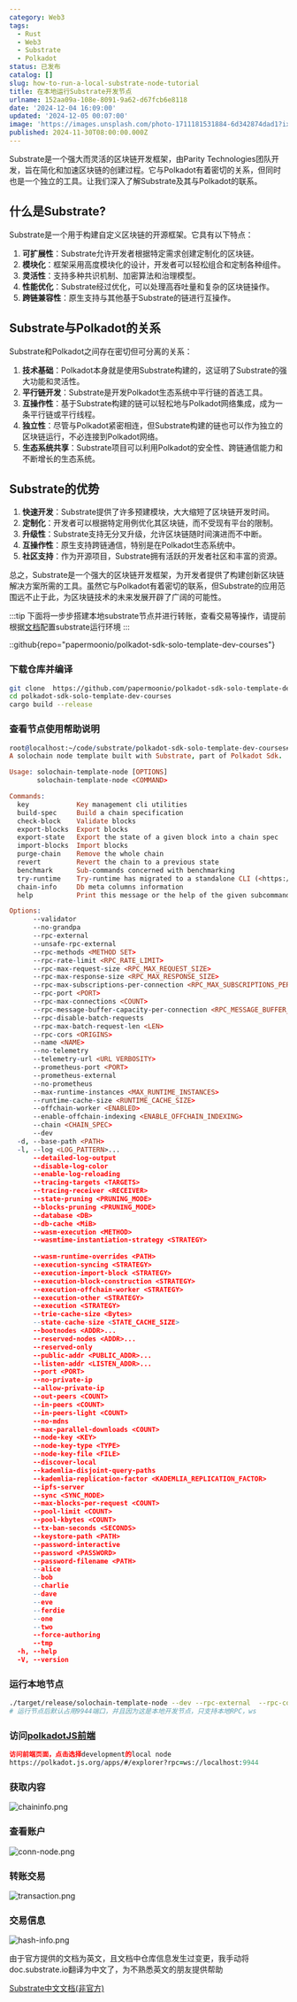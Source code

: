 ```yaml
---
category: Web3
tags:
  - Rust
  - Web3
  - Substrate
  - Polkadot
status: 已发布
catalog: []
slug: how-to-run-a-local-substrate-node-tutorial
title: 在本地运行Substrate开发节点
urlname: 152aa09a-108e-8091-9a62-d67fcb6e8118
date: '2024-12-04 16:09:00'
updated: '2024-12-05 00:07:00'
image: 'https://images.unsplash.com/photo-1711181531884-6d342874dad1?ixlib=rb-4.0.3&q=85&fm=jpg&crop=entropy&cs=srgb'
published: 2024-11-30T08:00:00.000Z
---
```


Substrate是一个强大而灵活的区块链开发框架，由Parity Technologies团队开发，旨在简化和加速区块链的创建过程。它与Polkadot有着密切的关系，但同时也是一个独立的工具。让我们深入了解Substrate及其与Polkadot的联系。


## 什么是Substrate?


Substrate是一个用于构建自定义区块链的开源框架。它具有以下特点：

1. **可扩展性**：Substrate允许开发者根据特定需求创建定制化的区块链。
2. **模块化**：框架采用高度模块化的设计，开发者可以轻松组合和定制各种组件。
3. **灵活性**：支持多种共识机制、加密算法和治理模型。
4. **性能优化**：Substrate经过优化，可以处理高吞吐量和复杂的区块链操作。
5. **跨链兼容性**：原生支持与其他基于Substrate的链进行互操作。

## Substrate与Polkadot的关系


Substrate和Polkadot之间存在密切但可分离的关系：

1. **技术基础**：Polkadot本身就是使用Substrate构建的，这证明了Substrate的强大功能和灵活性。
2. **平行链开发**：Substrate是开发Polkadot生态系统中平行链的首选工具。
3. **互操作性**：基于Substrate构建的链可以轻松地与Polkadot网络集成，成为一条平行链或平行线程。
4. **独立性**：尽管与Polkadot紧密相连，但Substrate构建的链也可以作为独立的区块链运行，不必连接到Polkadot网络。
5. **生态系统共享**：Substrate项目可以利用Polkadot的安全性、跨链通信能力和不断增长的生态系统。

## Substrate的优势

1. **快速开发**：Substrate提供了许多预建模块，大大缩短了区块链开发时间。
2. **定制化**：开发者可以根据特定用例优化其区块链，而不受现有平台的限制。
3. **升级性**：Substrate支持无分叉升级，允许区块链随时间演进而不中断。
4. **互操作性**：原生支持跨链通信，特别是在Polkadot生态系统中。
5. **社区支持**：作为开源项目，Substrate拥有活跃的开发者社区和丰富的资源。

总之，Substrate是一个强大的区块链开发框架，为开发者提供了构建创新区块链解决方案所需的工具。虽然它与Polkadot有着密切的联系，但Substrate的应用范围远不止于此，为区块链技术的未来发展开辟了广阔的可能性。


:::tip
下面将一步步搭建本地substrate节点并进行转账，查看交易等操作，请提前根据[文档](https://substrate-docs.pages.dev/en/install/macos/?mode=light)配置substrate运行环境
:::


::github{repo="papermoonio/polkadot-sdk-solo-template-dev-courses"}


### 下载仓库并编译


```bash
git clone  https://github.com/papermoonio/polkadot-sdk-solo-template-dev-courses 
cd polkadot-sdk-solo-template-dev-courses
cargo build --release
```


### 查看节点使用帮助说明


```prolog
root@localhost:~/code/substrate/polkadot-sdk-solo-template-dev-courses# ./target/release/solochain-template-node -h
A solochain node template built with Substrate, part of Polkadot Sdk.

Usage: solochain-template-node [OPTIONS]
       solochain-template-node <COMMAND>

Commands:
  key            Key management cli utilities
  build-spec     Build a chain specification
  check-block    Validate blocks
  export-blocks  Export blocks
  export-state   Export the state of a given block into a chain spec
  import-blocks  Import blocks
  purge-chain    Remove the whole chain
  revert         Revert the chain to a previous state
  benchmark      Sub-commands concerned with benchmarking
  try-runtime    Try-runtime has migrated to a standalone CLI (<https://github.com/paritytech/try-runtime-cli>). The subcommand exists as a stub and deprecation notice. It will be removed entirely some time after January 2024
  chain-info     Db meta columns information
  help           Print this message or the help of the given subcommand(s)

Options:
      --validator                                                                                Enable validator mode
      --no-grandpa                                                                               Disable GRANDPA
      --rpc-external                                                                             Listen to all RPC interfaces (default: local)
      --unsafe-rpc-external                                                                      Listen to all RPC interfaces
      --rpc-methods <METHOD SET>                                                                 RPC methods to expose. [default: auto] [possible values: auto, safe, unsafe]
      --rpc-rate-limit <RPC_RATE_LIMIT>                                                          RPC rate limiting (calls/minute) for each connection
      --rpc-max-request-size <RPC_MAX_REQUEST_SIZE>                                              Set the maximum RPC request payload size for both HTTP and WS in megabytes [default: 15]
      --rpc-max-response-size <RPC_MAX_RESPONSE_SIZE>                                            Set the maximum RPC response payload size for both HTTP and WS in megabytes [default: 15]
      --rpc-max-subscriptions-per-connection <RPC_MAX_SUBSCRIPTIONS_PER_CONNECTION>              Set the maximum concurrent subscriptions per connection [default: 1024]
      --rpc-port <PORT>                                                                          Specify JSON-RPC server TCP port
      --rpc-max-connections <COUNT>                                                              Maximum number of RPC server connections [default: 100]
      --rpc-message-buffer-capacity-per-connection <RPC_MESSAGE_BUFFER_CAPACITY_PER_CONNECTION>  The number of messages the RPC server is allowed to keep in memory [default: 64]
      --rpc-disable-batch-requests                                                               Disable RPC batch requests
      --rpc-max-batch-request-len <LEN>                                                          Limit the max length per RPC batch request
      --rpc-cors <ORIGINS>                                                                       Specify browser *origins* allowed to access the HTTP & WS RPC servers
      --name <NAME>                                                                              The human-readable name for this node
      --no-telemetry                                                                             Disable connecting to the Substrate telemetry server
      --telemetry-url <URL VERBOSITY>                                                            The URL of the telemetry server to connect to
      --prometheus-port <PORT>                                                                   Specify Prometheus exporter TCP Port
      --prometheus-external                                                                      Expose Prometheus exporter on all interfaces
      --no-prometheus                                                                            Do not expose a Prometheus exporter endpoint
      --max-runtime-instances <MAX_RUNTIME_INSTANCES>                                            The size of the instances cache for each runtime [max: 32] [default: 8]
      --runtime-cache-size <RUNTIME_CACHE_SIZE>                                                  Maximum number of different runtimes that can be cached [default: 2]
      --offchain-worker <ENABLED>                                                                Execute offchain workers on every block [default: when-authority] [possible values: always, never, when-authority]
      --enable-offchain-indexing <ENABLE_OFFCHAIN_INDEXING>                                      Enable offchain indexing API [default: false] [possible values: true, false]
      --chain <CHAIN_SPEC>                                                                       Specify the chain specification
      --dev                                                                                      Specify the development chain
  -d, --base-path <PATH>                                                                         Specify custom base path
  -l, --log <LOG_PATTERN>...                                                                     Sets a custom logging filter (syntax: `<target>=<level>`)
      --detailed-log-output                                                                      Enable detailed log output
      --disable-log-color                                                                        Disable log color output
      --enable-log-reloading                                                                     Enable feature to dynamically update and reload the log filter
      --tracing-targets <TARGETS>                                                                Sets a custom profiling filter
      --tracing-receiver <RECEIVER>                                                              Receiver to process tracing messages [default: log] [possible values: log]
      --state-pruning <PRUNING_MODE>                                                             Specify the state pruning mode
      --blocks-pruning <PRUNING_MODE>                                                            Specify the blocks pruning mode [default: archive-canonical]
      --database <DB>                                                                            Select database backend to use [possible values: rocksdb, paritydb, auto, paritydb-experimental]
      --db-cache <MiB>                                                                           Limit the memory the database cache can use
      --wasm-execution <METHOD>                                                                  Method for executing Wasm runtime code [default: compiled] [possible values: interpreted-i-know-what-i-do, compiled]
      --wasmtime-instantiation-strategy <STRATEGY>                                               The WASM instantiation method to use [default: pooling-copy-on-write] [possible values: pooling-copy-on-write, recreate-instance-copy-on-write, pooling,
                                                                                                 recreate-instance]
      --wasm-runtime-overrides <PATH>                                                            Specify the path where local WASM runtimes are stored
      --execution-syncing <STRATEGY>                                                             Runtime execution strategy for importing blocks during initial sync [possible values: native, wasm, both, native-else-wasm]
      --execution-import-block <STRATEGY>                                                        Runtime execution strategy for general block import (including locally authored blocks) [possible values: native, wasm, both, native-else-wasm]
      --execution-block-construction <STRATEGY>                                                  Runtime execution strategy for constructing blocks [possible values: native, wasm, both, native-else-wasm]
      --execution-offchain-worker <STRATEGY>                                                     Runtime execution strategy for offchain workers [possible values: native, wasm, both, native-else-wasm]
      --execution-other <STRATEGY>                                                               Runtime execution strategy when not syncing, importing or constructing blocks [possible values: native, wasm, both, native-else-wasm]
      --execution <STRATEGY>                                                                     The execution strategy that should be used by all execution contexts [possible values: native, wasm, both, native-else-wasm]
      --trie-cache-size <Bytes>                                                                  Specify the state cache size [default: 67108864]
      --state-cache-size <STATE_CACHE_SIZE>                                                      DEPRECATED: switch to `--trie-cache-size`
      --bootnodes <ADDR>...                                                                      Specify a list of bootnodes
      --reserved-nodes <ADDR>...                                                                 Specify a list of reserved node addresses
      --reserved-only                                                                            Whether to only synchronize the chain with reserved nodes
      --public-addr <PUBLIC_ADDR>...                                                             Public address that other nodes will use to connect to this node
      --listen-addr <LISTEN_ADDR>...                                                             Listen on this multiaddress
      --port <PORT>                                                                              Specify p2p protocol TCP port
      --no-private-ip                                                                            Always forbid connecting to private IPv4/IPv6 addresses
      --allow-private-ip                                                                         Always accept connecting to private IPv4/IPv6 addresses
      --out-peers <COUNT>                                                                        Number of outgoing connections we're trying to maintain [default: 8]
      --in-peers <COUNT>                                                                         Maximum number of inbound full nodes peers [default: 32]
      --in-peers-light <COUNT>                                                                   Maximum number of inbound light nodes peers [default: 100]
      --no-mdns                                                                                  Disable mDNS discovery (default: true)
      --max-parallel-downloads <COUNT>                                                           Maximum number of peers from which to ask for the same blocks in parallel [default: 5]
      --node-key <KEY>                                                                           Secret key to use for p2p networking
      --node-key-type <TYPE>                                                                     Crypto primitive to use for p2p networking [default: ed25519] [possible values: ed25519]
      --node-key-file <FILE>                                                                     File from which to read the node's secret key to use for p2p networking
      --discover-local                                                                           Enable peer discovery on local networks
      --kademlia-disjoint-query-paths                                                            Require iterative Kademlia DHT queries to use disjoint paths
      --kademlia-replication-factor <KADEMLIA_REPLICATION_FACTOR>                                Kademlia replication factor [default: 20]
      --ipfs-server                                                                              Join the IPFS network and serve transactions over bitswap protocol
      --sync <SYNC_MODE>                                                                         Blockchain syncing mode. [default: full] [possible values: full, fast, fast-unsafe, warp]
      --max-blocks-per-request <COUNT>                                                           Maximum number of blocks per request [default: 64]
      --pool-limit <COUNT>                                                                       Maximum number of transactions in the transaction pool [default: 8192]
      --pool-kbytes <COUNT>                                                                      Maximum number of kilobytes of all transactions stored in the pool [default: 20480]
      --tx-ban-seconds <SECONDS>                                                                 How long a transaction is banned for
      --keystore-path <PATH>                                                                     Specify custom keystore path
      --password-interactive                                                                     Use interactive shell for entering the password used by the keystore
      --password <PASSWORD>                                                                      Password used by the keystore
      --password-filename <PATH>                                                                 File that contains the password used by the keystore
      --alice                                                                                    Shortcut for `--name Alice --validator`
      --bob                                                                                      Shortcut for `--name Bob --validator`
      --charlie                                                                                  Shortcut for `--name Charlie --validator`
      --dave                                                                                     Shortcut for `--name Dave --validator`
      --eve                                                                                      Shortcut for `--name Eve --validator`
      --ferdie                                                                                   Shortcut for `--name Ferdie --validator`
      --one                                                                                      Shortcut for `--name One --validator`
      --two                                                                                      Shortcut for `--name Two --validator`
      --force-authoring                                                                          Enable authoring even when offline
      --tmp                                                                                      Run a temporary node
  -h, --help                                                                                     Print help (see more with '--help')
  -V, --version                                                                                  Print version
```


### 运行本地节点


```bash
./target/release/solochain-template-node --dev --rpc-external  --rpc-cors all
# 运行节点后默认占用9944端口，并且因为这是本地开发节点，只支持本地RPC，ws
```


### 访问[polkadotJS前端](https://polkadot.js.org/apps/#/explorer?rpc=ws://localhost:9944)


```prolog
访问前端页面，点击选择development的local node
https://polkadot.js.org/apps/#/explorer?rpc=ws://localhost:9944
```


### 获取内容


![chaininfo.png](https://prod-files-secure.s3.us-west-2.amazonaws.com/5d24fe63-e567-4804-86f9-9fdc62e13082/89be5adf-5619-4306-be75-45b425e3c446/chaininfo.png?X-Amz-Algorithm=AWS4-HMAC-SHA256&X-Amz-Content-Sha256=UNSIGNED-PAYLOAD&X-Amz-Credential=ASIAZI2LB466ZO532QGK%2F20250216%2Fus-west-2%2Fs3%2Faws4_request&X-Amz-Date=20250216T213133Z&X-Amz-Expires=3600&X-Amz-Security-Token=IQoJb3JpZ2luX2VjED0aCXVzLXdlc3QtMiJHMEUCIAjxcZ2we2WcMDNis3ZXH03j84eFIQxnbEd5r2WPI7VNAiEA6K8eEflXUaAQFOkvXuncZphDEVYhP5KBExoh9DVHW%2BIq%2FwMIZhAAGgw2Mzc0MjMxODM4MDUiDMiHtrcn3FmG6tTq1ircA7LI%2B%2FYUp3hknp%2BYtveENOwEFFbyD2iw6CHe%2FDCU3rCFLGQDtBcvpx7EI10TOB98CkRQWG8Wk2qMb8vGK37A2AWdh8OIdbVEbVoL9GIFjAvwLjqJXTIc6amo2k24C%2FEwtJ1tMJn9JmtDsucvf4hMgaATV4oGhCs5yMqZkHWDgEvxyljXHATv%2BrH1sme6EBIibMgKiDFfC0p2NroAvqn%2BEqz0FCYpW4Ll2fAAuHocDZ9uLeYrndLs%2BbslL3f5XjCLUT1iQo%2B%2BoIZrTC4L%2Fp2EtEtXnt%2FgZ8G5bagG1t71ZGTj5U8JSo2arF0%2F176%2BBsfOwjd%2BT%2FW2Y9umhTqBLzun7wQUoTDtOsUJ%2BWod60zDZirOQRZkFzr%2BVslrCNRg1HoCez5TjHPHOg447DL7umpVO9raEw1p%2BVGmiCrCpsIPtsh5zgRYEIdmGW77mutMfmbQejYBt8Gl%2Bgnm1aGeyW16cB2hU%2FPMLT%2FJSu50%2BCJo1b31Ei3seLfsUfjlQKch74TXZU%2FuyLGZPrr9bs22vRUWK1%2F4t3vpNMpt%2BLsVix7qRbVXEmArBpRWhSjCt9lQgt4%2BWF5Iexdg70OLjgbcneKjLPZyCQpzZz%2BrfdvINy2kuP0pdNObFKvyhadSjmzLMISkyb0GOqUB%2BW06OclmKy4vhqDRxppatZuqdf%2BYKSS%2BVGg%2FQrFrINUKtiDCWylNggT7wFOk2f8Mj9gJ0NWhta0tEuUFNhZseMrp%2BeWy%2Blq%2FcYqInh1rRdV8PX1gqXrLpuGGN8koBysPWMc2hPKlJ79Hd9S6q%2BVVU3WyJKZJdz8Gf5tWvXLuHkj2O8rSnrWiSKZihm69DPKalhPD7vlFj2A8efdV9oJ7PSJG5xu8&X-Amz-Signature=c2f8942e3ab4b90d74bee2947b5852842251e8e904237984f2d8ece219c28916&X-Amz-SignedHeaders=host&x-id=GetObject)


### 查看账户


![conn-node.png](https://prod-files-secure.s3.us-west-2.amazonaws.com/5d24fe63-e567-4804-86f9-9fdc62e13082/05964f92-c6d8-42d1-b4a1-b3a852295683/conn-node.png?X-Amz-Algorithm=AWS4-HMAC-SHA256&X-Amz-Content-Sha256=UNSIGNED-PAYLOAD&X-Amz-Credential=ASIAZI2LB466ZO532QGK%2F20250216%2Fus-west-2%2Fs3%2Faws4_request&X-Amz-Date=20250216T213133Z&X-Amz-Expires=3600&X-Amz-Security-Token=IQoJb3JpZ2luX2VjED0aCXVzLXdlc3QtMiJHMEUCIAjxcZ2we2WcMDNis3ZXH03j84eFIQxnbEd5r2WPI7VNAiEA6K8eEflXUaAQFOkvXuncZphDEVYhP5KBExoh9DVHW%2BIq%2FwMIZhAAGgw2Mzc0MjMxODM4MDUiDMiHtrcn3FmG6tTq1ircA7LI%2B%2FYUp3hknp%2BYtveENOwEFFbyD2iw6CHe%2FDCU3rCFLGQDtBcvpx7EI10TOB98CkRQWG8Wk2qMb8vGK37A2AWdh8OIdbVEbVoL9GIFjAvwLjqJXTIc6amo2k24C%2FEwtJ1tMJn9JmtDsucvf4hMgaATV4oGhCs5yMqZkHWDgEvxyljXHATv%2BrH1sme6EBIibMgKiDFfC0p2NroAvqn%2BEqz0FCYpW4Ll2fAAuHocDZ9uLeYrndLs%2BbslL3f5XjCLUT1iQo%2B%2BoIZrTC4L%2Fp2EtEtXnt%2FgZ8G5bagG1t71ZGTj5U8JSo2arF0%2F176%2BBsfOwjd%2BT%2FW2Y9umhTqBLzun7wQUoTDtOsUJ%2BWod60zDZirOQRZkFzr%2BVslrCNRg1HoCez5TjHPHOg447DL7umpVO9raEw1p%2BVGmiCrCpsIPtsh5zgRYEIdmGW77mutMfmbQejYBt8Gl%2Bgnm1aGeyW16cB2hU%2FPMLT%2FJSu50%2BCJo1b31Ei3seLfsUfjlQKch74TXZU%2FuyLGZPrr9bs22vRUWK1%2F4t3vpNMpt%2BLsVix7qRbVXEmArBpRWhSjCt9lQgt4%2BWF5Iexdg70OLjgbcneKjLPZyCQpzZz%2BrfdvINy2kuP0pdNObFKvyhadSjmzLMISkyb0GOqUB%2BW06OclmKy4vhqDRxppatZuqdf%2BYKSS%2BVGg%2FQrFrINUKtiDCWylNggT7wFOk2f8Mj9gJ0NWhta0tEuUFNhZseMrp%2BeWy%2Blq%2FcYqInh1rRdV8PX1gqXrLpuGGN8koBysPWMc2hPKlJ79Hd9S6q%2BVVU3WyJKZJdz8Gf5tWvXLuHkj2O8rSnrWiSKZihm69DPKalhPD7vlFj2A8efdV9oJ7PSJG5xu8&X-Amz-Signature=eb398eb6636ffa9484f9d196eb70604d0bed29d90dc1b5ecf658b7d103bab52e&X-Amz-SignedHeaders=host&x-id=GetObject)


### 转账交易


![transaction.png](https://prod-files-secure.s3.us-west-2.amazonaws.com/5d24fe63-e567-4804-86f9-9fdc62e13082/65593d3b-9b56-4fbe-a383-1447c903127f/transaction.png?X-Amz-Algorithm=AWS4-HMAC-SHA256&X-Amz-Content-Sha256=UNSIGNED-PAYLOAD&X-Amz-Credential=ASIAZI2LB466ZO532QGK%2F20250216%2Fus-west-2%2Fs3%2Faws4_request&X-Amz-Date=20250216T213133Z&X-Amz-Expires=3600&X-Amz-Security-Token=IQoJb3JpZ2luX2VjED0aCXVzLXdlc3QtMiJHMEUCIAjxcZ2we2WcMDNis3ZXH03j84eFIQxnbEd5r2WPI7VNAiEA6K8eEflXUaAQFOkvXuncZphDEVYhP5KBExoh9DVHW%2BIq%2FwMIZhAAGgw2Mzc0MjMxODM4MDUiDMiHtrcn3FmG6tTq1ircA7LI%2B%2FYUp3hknp%2BYtveENOwEFFbyD2iw6CHe%2FDCU3rCFLGQDtBcvpx7EI10TOB98CkRQWG8Wk2qMb8vGK37A2AWdh8OIdbVEbVoL9GIFjAvwLjqJXTIc6amo2k24C%2FEwtJ1tMJn9JmtDsucvf4hMgaATV4oGhCs5yMqZkHWDgEvxyljXHATv%2BrH1sme6EBIibMgKiDFfC0p2NroAvqn%2BEqz0FCYpW4Ll2fAAuHocDZ9uLeYrndLs%2BbslL3f5XjCLUT1iQo%2B%2BoIZrTC4L%2Fp2EtEtXnt%2FgZ8G5bagG1t71ZGTj5U8JSo2arF0%2F176%2BBsfOwjd%2BT%2FW2Y9umhTqBLzun7wQUoTDtOsUJ%2BWod60zDZirOQRZkFzr%2BVslrCNRg1HoCez5TjHPHOg447DL7umpVO9raEw1p%2BVGmiCrCpsIPtsh5zgRYEIdmGW77mutMfmbQejYBt8Gl%2Bgnm1aGeyW16cB2hU%2FPMLT%2FJSu50%2BCJo1b31Ei3seLfsUfjlQKch74TXZU%2FuyLGZPrr9bs22vRUWK1%2F4t3vpNMpt%2BLsVix7qRbVXEmArBpRWhSjCt9lQgt4%2BWF5Iexdg70OLjgbcneKjLPZyCQpzZz%2BrfdvINy2kuP0pdNObFKvyhadSjmzLMISkyb0GOqUB%2BW06OclmKy4vhqDRxppatZuqdf%2BYKSS%2BVGg%2FQrFrINUKtiDCWylNggT7wFOk2f8Mj9gJ0NWhta0tEuUFNhZseMrp%2BeWy%2Blq%2FcYqInh1rRdV8PX1gqXrLpuGGN8koBysPWMc2hPKlJ79Hd9S6q%2BVVU3WyJKZJdz8Gf5tWvXLuHkj2O8rSnrWiSKZihm69DPKalhPD7vlFj2A8efdV9oJ7PSJG5xu8&X-Amz-Signature=3931734041109b2b400f87ae7146f25f6a3d914a4d1eb21b526dbc18515ee0f7&X-Amz-SignedHeaders=host&x-id=GetObject)


### 交易信息


![hash-info.png](https://prod-files-secure.s3.us-west-2.amazonaws.com/5d24fe63-e567-4804-86f9-9fdc62e13082/7b9b0ba8-edf2-4998-9e9d-9cde7a64aa23/hash-info.png?X-Amz-Algorithm=AWS4-HMAC-SHA256&X-Amz-Content-Sha256=UNSIGNED-PAYLOAD&X-Amz-Credential=ASIAZI2LB466ZO532QGK%2F20250216%2Fus-west-2%2Fs3%2Faws4_request&X-Amz-Date=20250216T213133Z&X-Amz-Expires=3600&X-Amz-Security-Token=IQoJb3JpZ2luX2VjED0aCXVzLXdlc3QtMiJHMEUCIAjxcZ2we2WcMDNis3ZXH03j84eFIQxnbEd5r2WPI7VNAiEA6K8eEflXUaAQFOkvXuncZphDEVYhP5KBExoh9DVHW%2BIq%2FwMIZhAAGgw2Mzc0MjMxODM4MDUiDMiHtrcn3FmG6tTq1ircA7LI%2B%2FYUp3hknp%2BYtveENOwEFFbyD2iw6CHe%2FDCU3rCFLGQDtBcvpx7EI10TOB98CkRQWG8Wk2qMb8vGK37A2AWdh8OIdbVEbVoL9GIFjAvwLjqJXTIc6amo2k24C%2FEwtJ1tMJn9JmtDsucvf4hMgaATV4oGhCs5yMqZkHWDgEvxyljXHATv%2BrH1sme6EBIibMgKiDFfC0p2NroAvqn%2BEqz0FCYpW4Ll2fAAuHocDZ9uLeYrndLs%2BbslL3f5XjCLUT1iQo%2B%2BoIZrTC4L%2Fp2EtEtXnt%2FgZ8G5bagG1t71ZGTj5U8JSo2arF0%2F176%2BBsfOwjd%2BT%2FW2Y9umhTqBLzun7wQUoTDtOsUJ%2BWod60zDZirOQRZkFzr%2BVslrCNRg1HoCez5TjHPHOg447DL7umpVO9raEw1p%2BVGmiCrCpsIPtsh5zgRYEIdmGW77mutMfmbQejYBt8Gl%2Bgnm1aGeyW16cB2hU%2FPMLT%2FJSu50%2BCJo1b31Ei3seLfsUfjlQKch74TXZU%2FuyLGZPrr9bs22vRUWK1%2F4t3vpNMpt%2BLsVix7qRbVXEmArBpRWhSjCt9lQgt4%2BWF5Iexdg70OLjgbcneKjLPZyCQpzZz%2BrfdvINy2kuP0pdNObFKvyhadSjmzLMISkyb0GOqUB%2BW06OclmKy4vhqDRxppatZuqdf%2BYKSS%2BVGg%2FQrFrINUKtiDCWylNggT7wFOk2f8Mj9gJ0NWhta0tEuUFNhZseMrp%2BeWy%2Blq%2FcYqInh1rRdV8PX1gqXrLpuGGN8koBysPWMc2hPKlJ79Hd9S6q%2BVVU3WyJKZJdz8Gf5tWvXLuHkj2O8rSnrWiSKZihm69DPKalhPD7vlFj2A8efdV9oJ7PSJG5xu8&X-Amz-Signature=27067b8aca5747d7a9c5b2401a5ec59a1d94c3962ede9927ece18d6a88e76455&X-Amz-SignedHeaders=host&x-id=GetObject)


由于官方提供的文档为英文，且文档中仓库信息发生过变更，我手动将doc.substrate.io翻译为中文了，为不熟悉英文的朋友提供帮助


[ Substrate中文文档(非官方)](https://substrate-docs.pages.dev/en/tutorials/build-a-blockchain/?mode=light)


